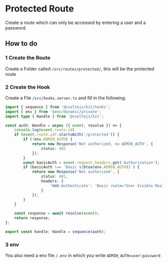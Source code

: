 # Protected Route
Create a route which can only be accessed by entering a user and a password.

## How to do

### 1 Create the Route
Create a Folder called `/src/routes/protected/`, this will be the protected route 

### 2 Create the Hook
Create a File `/src/hooks.server.ts` and fill in the following:
```ts
import { sequence } from '@sveltejs/kit/hooks';
import { env } from '$env/dynamic/private';
import type { Handle } from '@sveltejs/kit';

const auth: Handle = async ({ event, resolve }) => {
    console.log(event.route.id)
	if (event.route.id?.startsWith('/protected')) {
		if (!env.ADMIN_AUTH) {
			return new Response('Not authorized, no ADMIN_AUTH', {
				status: 401
			});
		}
		const basicAuth = event.request.headers.get('Authorization');
		if (basicAuth !== `Basic ${btoa(env.ADMIN_AUTH)}`) {
			return new Response('Not authorized', {
				status: 401,
				headers: {
					'WWW-Authenticate': 'Basic realm="User Visible Realm", charset="UTF-8"'
				}
			});
		}
	}

	const response = await resolve(event);
	return response;
};

export const handle: Handle = sequence(auth);
```



### 3 env
You also need a env file `/.env` in which you write `ADMIN_AUTH=user:password`
